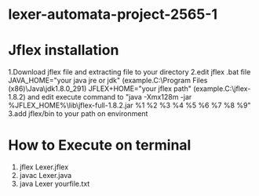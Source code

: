 # lexer-automata-project-2565-1
# Jflex installation 
1.Download jflex file and extracting file to your directory
2.edit jflex .bat file 
JAVA_HOME="your java jre or jdk" (example.C:\Program Files (x86)\Java\jdk1.8.0_291)
JFLEX+HOME="your jflex path" (example.C:\jflex-1.8.2)
and edit execute command to "java -Xmx128m -jar %JFLEX_HOME%\lib\jflex-full-1.8.2.jar %1 %2 %3 %4 %5 %6 %7 %8 %9"
3.add jflex/bin to your path on environment

# How to Execute on terminal
1. jflex Lexer.jflex
2. javac Lexer.java
3. java Lexer yourfile.txt

